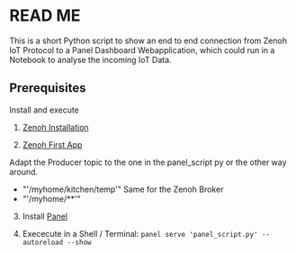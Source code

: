 # READ ME
This is a short Python script to show an end to end connection from Zenoh IoT Protocol to a Panel Dashboard Webapplication, which could run in a Notebook to analyse the incoming IoT Data.

## Prerequisites

Install and execute
1) [Zenoh Installation](https://zenoh.io/docs/getting-started/installation/)

2) [Zenoh First App](https://zenoh.io/docs/getting-started/first-app/)

Adapt the Producer topic to the one in the panel_script py or the other way around. 
- "'/myhome/kitchen/temp'"
Same for the Zenoh Broker
- "'/myhome/**'"

3) Install [Panel](https://panel.holoviz.org/getting_started/index.html)

4) Exececute in a Shell / Terminal: 
```panel serve 'panel_script.py' --autoreload --show ``` 






